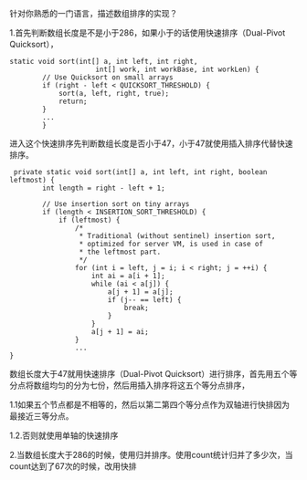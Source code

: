 针对你熟悉的一门语言，描述数组排序的实现？

1.首先判断数组长度是不是小于286，如果小于的话使用快速排序（Dual-Pivot Quicksort），

```
static void sort(int[] a, int left, int right,
                     int[] work, int workBase, int workLen) {
        // Use Quicksort on small arrays
        if (right - left < QUICKSORT_THRESHOLD) {
            sort(a, left, right, true);
            return;
        }
        ...
        }
```

进入这个快速排序先判断数组长度是否小于47，小于47就使用插入排序代替快速排序。

```
 private static void sort(int[] a, int left, int right, boolean leftmost) {
        int length = right - left + 1;

        // Use insertion sort on tiny arrays
        if (length < INSERTION_SORT_THRESHOLD) {
            if (leftmost) {
                /*
                 * Traditional (without sentinel) insertion sort,
                 * optimized for server VM, is used in case of
                 * the leftmost part.
                 */
                for (int i = left, j = i; i < right; j = ++i) {
                    int ai = a[i + 1];
                    while (ai < a[j]) {
                        a[j + 1] = a[j];
                        if (j-- == left) {
                            break;
                        }
                    }
                    a[j + 1] = ai;
                }
                ...
}
```

数组长度大于47就用快速排序（Dual-Pivot Quicksort）进行排序，首先用五个等分点将数组均匀的分为七份，然后用插入排序将这五个等分点排序，

1.1如果五个节点都是不相等的，然后以第二第四个等分点作为双轴进行快排因为最接近三等分点。

1.2.否则就使用单轴的快速排序

2.当数组长度大于286的时候，使用归并排序。使用count统计归并了多少次，当count达到了67次的时候，改用快排

